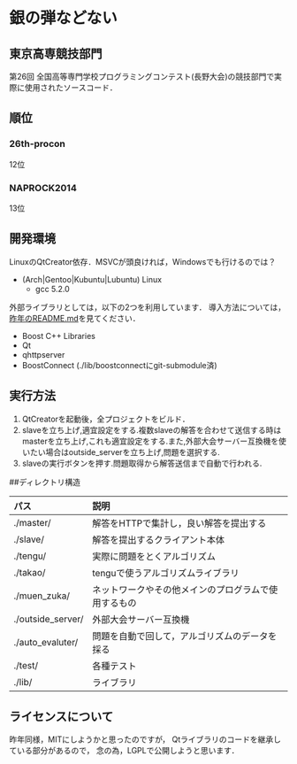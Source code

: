 銀の弾などない
==============

## 東京高専競技部門
第26回 全国高等専門学校プログラミングコンテスト(長野大会)の競技部門で実際に使用されたソースコード．

## 順位
### 26th-procon
12位

### NAPROCK2014
13位

## 開発環境
LinuxのQtCreator依存．MSVCが頭良ければ，Windowsでも行けるのでは？

* (Arch|Gentoo|Kubuntu|Lubuntu) Linux
    * gcc 5.2.0

外部ライブラリとしては，以下の2つを利用しています．
導入方法については，[昨年のREADME.md](://github.com/tnct-spc/procon2014/blob/master/README.md)を見てください．
* Boost C++ Libraries
* Qt
* qhttpserver
* BoostConnect (./lib/boostconnectにgit-submodule済)

## 実行方法
1. QtCreatorを起動後，全プロジェクトをビルド．
2. slaveを立ち上げ,適宜設定をする.複数slaveの解答を合わせて送信する時はmasterを立ち上げ,これも適宜設定をする.また,外部大会サーバー互換機を使いたい場合はoutside_serverを立ち上げ,問題を選択する.
3. slaveの実行ボタンを押す.問題取得から解答送信まで自動で行われる.

##ディレクトリ構造

| パス              | 説明 |
|:------------------|:-----|
| ./master/         | 解答をHTTPで集計し，良い解答を提出する |
| ./slave/          | 解答を提出するクライアント本体 |
| ./tengu/          | 実際に問題をとくアルゴリズム |
| ./takao/          | tenguで使うアルゴリズムライブラリ |
| ./muen_zuka/      | ネットワークやその他メインのプログラムで使用するもの |
| ./outside_server/ | 外部大会サーバー互換機 |
| ./auto_evaluter/  | 問題を自動で回して，アルゴリズムのデータを採る |
| ./test/           | 各種テスト |
| ./lib/            | ライブラリ |

## ライセンスについて
昨年同様，MITにしようかと思ったのですが，
Qtライブラリのコードを継承している部分があるので，
念の為，LGPLで公開しようと思います．

